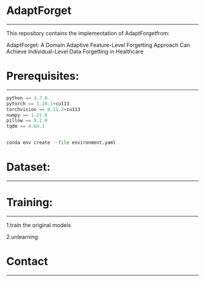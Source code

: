 # AdaptForget

------

This repository contains the implementation of AdaptForgetfrom:

AdaptForget: A Domain Adaptive Feature-Level Forgetting Approach Can Achieve Individual-Level Data Forgetting in Healthcare

# Prerequisites:
------



```python
python == 3.7.0
pytorch == 1.10.1+cu113
torchvision == 0.11.2+cu113
numpy == 1.21.6
pillow == 9.2.0
tqdm == 4.64.1


conda env create --file environment.yaml
```

# Dataset:

------





# Training:

------

1.train the original models

2.unlearning





# Contact

------

